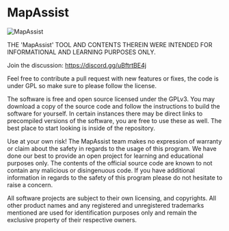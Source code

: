# MapAssist

![MapAssist](https://user-images.githubusercontent.com/1294559/147396525-b44982b9-fbd9-4a48-bfbf-73ef2178e60b.png)

THE 'MapAssist' TOOL AND CONTENTS THEREIN WERE INTENDED FOR INFORMATIONAL AND LEARNING PURPOSES ONLY.

Join the discussion: https://discord.gg/uBftrtBE4j

Feel free to contribute a pull request with new features or fixes, the code is under GPL so make sure to please follow the license.

The software is free and open source licensed under the GPLv3. You may download a copy of the source code and follow the instructions to build the software for yourself. In certain instances there may be direct links to precompiled versions of the software, you are free to use these as well. The best place to start looking is inside of the repository.

Use at your own risk! The MapAssist team makes no expression of warranty or claim about the safety in regards to the usage of this program. We have done our best to provide an open project for learning and educational purposes only. The contents of the official source code are known to not contain any malicious or disingenuous code. If you have additional information in regards to the safety of this program please do not hesitate to raise a concern.

All software projects are subject to their own licensing, and copyrights. All other product names and any registered and unregistered trademarks mentioned are used for identification purposes only and remain the exclusive property of their respective owners.
